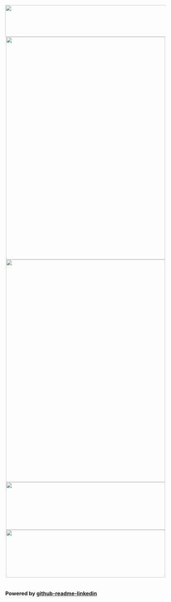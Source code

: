 <br>
<img src="https://github-readme-linkedin.vercel.app/user?username=soroush-chehresa" width="730" height="100" />
<div align="center">
  <img src="https://github-readme-linkedin.vercel.app/experience?username=soroush-chehresa&limit=6" width="500" height="700" />
  <img src="https://github-readme-linkedin.vercel.app/skills?username=soroush-chehresa" width="500" height="700" />
</div>
<div align="center">
<img src="https://github-readme-linkedin.vercel.app/education?username=soroush-chehresa" width="500" height="150" />
<img src="https://github-readme-linkedin.vercel.app/languages?username=soroush-chehresa" width="500" height="150" />
</div>
<br>

### Powered by [github-readme-linkedin](https://github.com/soroushchehresa/github-readme-linkedin)<h2>


